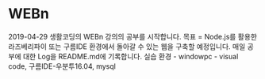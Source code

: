 # WEBn

2019-04-29
생활코딩의 WEBn 강의의 공부를 시작합니다.
목표 = Node.js를 활용한 라즈베리파이 또는 구름IDE 환경에서 돌아갈 수 있는 웹을 구축할 예정입니다.
매일 공부에 대한 Log을 README.md에 기록합니다.
실습 환경 - windowpc - visual code, 구름IDE-우분투16.04, mysql 
